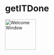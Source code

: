 # getITDone
<img alt="Welcome Window" src="https://user-images.githubusercontent.com/1296939/41678406-a1152814-7490-11e8-8597-095e61cd7bdb.png" width="100">
